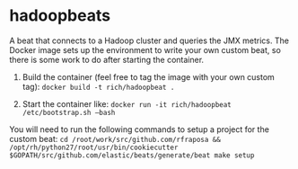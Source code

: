 # hadoopbeats
A beat that connects to a Hadoop cluster and queries the JMX metrics. The Docker image sets up the environment to write
your own custom beat, so there is some work to do after starting the container.

1. Build the container (feel free to tag the image with your own custom tag):
`docker build -t rich/hadoopbeat .`

2. Start the container like:
`docker run -it rich/hadoopbeat /etc/bootstrap.sh –bash`

You will need to run the following commands to setup a project for the custom beat:
`cd /root/work/src/github.com/rfraposa && /opt/rh/python27/root/usr/bin/cookiecutter $GOPATH/src/github.com/elastic/beats/generate/beat
make setup`


